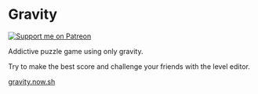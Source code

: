 # Gravity
[![Support me on Patreon](https://flat.badgen.net/badge/become/a%20patron/F96753?icon=patreon)](https://www.patreon.com/gmartigny)

Addictive puzzle game using only gravity.

Try to make the best score and challenge your friends with the level editor.

[gravity.now.sh](https://gravity.now.sh)
